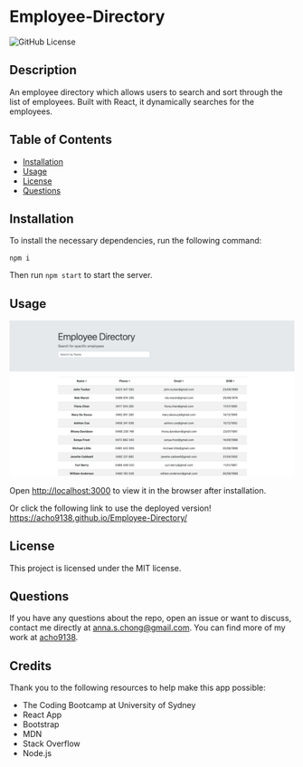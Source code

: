 # Employee-Directory

![GitHub License](https://img.shields.io/badge/License-APACHE%202.0-blue.svg)

## Description

An employee directory which allows users to search and sort through the list of employees. Built with React, it dynamically searches for the employees.

## Table of Contents

* [Installation](#installation)
* [Usage](#usage)
* [License](#license)
* [Questions](#questions)

## Installation

To install the necessary dependencies, run the following command:

```
npm i
```
Then run `npm start` to start the server.

## Usage

![image](./public/assets/screenshot.png)

Open [http://localhost:3000](http://localhost:3000) to view it in the browser after installation.

Or click the following link to use the deployed version! <br />
https://acho9138.github.io/Employee-Directory/

## License

This project is licensed under the MIT license.

## Questions

If you have any questions about the repo, open an issue or want to discuss, contact me directly at anna.s.chong@gmail.com. You can find more of my work at [acho9138](https://github.com/acho9138/.).

## Credits

Thank you to the following resources to help make this app possible:

- The Coding Bootcamp at University of Sydney
- React App
- Bootstrap
- MDN
- Stack Overflow
- Node.js